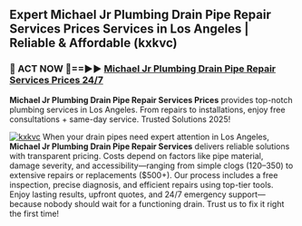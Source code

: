 ## Expert Michael Jr Plumbing Drain Pipe Repair Services Prices Services in Los Angeles | Reliable & Affordable (kxkvc)  

<h3>🚿 ACT NOW 🌟==►► <a href="https://tinyurl.com/2ne6vx2x" rel="nofollow">Michael Jr Plumbing Drain Pipe Repair Services Prices 24/7</a></h3>

**Michael Jr Plumbing Drain Pipe Repair Services Prices** provides top-notch plumbing services in Los Angeles. From repairs to installations, enjoy free consultations + same-day service. Trusted Solutions 2025!

[![kxkvc](https://i.imgur.com/4PFF4AK.jpeg)](https://tinyurl.com/2ne6vx2x)
When your drain pipes need expert attention in Los Angeles, **Michael Jr Plumbing Drain Pipe Repair Services** delivers reliable solutions with transparent pricing. Costs depend on factors like pipe material, damage severity, and accessibility—ranging from simple clogs ($120–$350) to extensive repairs or replacements ($500+). Our process includes a free inspection, precise diagnosis, and efficient repairs using top-tier tools. Enjoy lasting results, upfront quotes, and 24/7 emergency support—because nobody should wait for a functioning drain. Trust us to fix it right the first time!